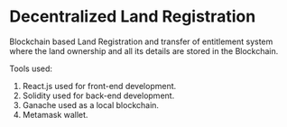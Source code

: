 # Decentralized Land Registration

Blockchain based Land Registration and transfer of entitlement system where the land ownership and all its details are stored in the Blockchain.

Tools used:
1. React.js used for front-end development.
2. Solidity used for back-end development.
3. Ganache used as a local blockchain.
4. Metamask wallet.

